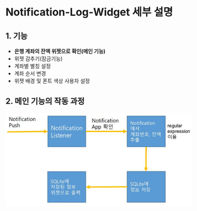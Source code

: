 # Notification-Log-Widget 세부 설명

## 1. 기능
 - <b>은행 계좌의 잔액 위젯으로 확인(메인 기능)</b>
 - 위젯 감추기(잠금기능)
 - 계좌별 별칭 설정
 - 계좌 순서 변경
 - 위젯 배경 및 폰트 색상 사용자 설정

## 2. 메인 기능의 작동 과정
![작동과정](./flow.jpg)